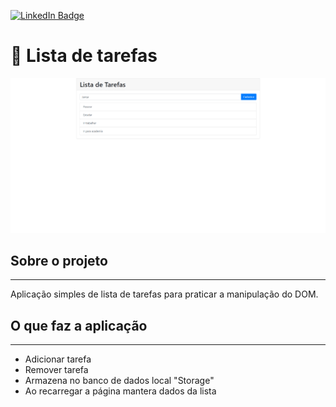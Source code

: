 [![LinkedIn Badge](https://img.shields.io/badge/LinkedIn-Profile-informational?style=flat&logo=linkedin&logoColor=white&color=0D76A8)](https://www.linkedin.com/in/andr%C3%A9-matos-8ab5451aa)



# :blue_book: Lista de tarefas

![](Assets/lista.gif)


## Sobre o projeto

---

Aplicação simples de lista de tarefas para praticar a manipulação do DOM.



## O que faz a aplicação
---
* Adicionar tarefa
* Remover tarefa
* Armazena no banco de dados local "Storage"
* Ao recarregar a página mantera dados da lista



